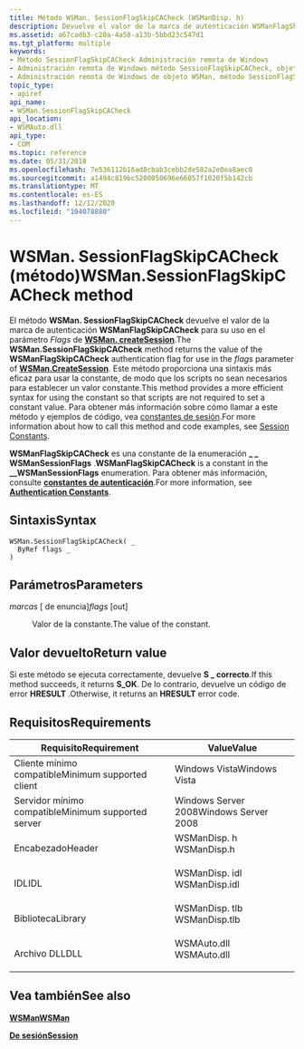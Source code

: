 ```yaml
---
title: Método WSMan. SessionFlagSkipCACheck (WSManDisp. h)
description: Devuelve el valor de la marca de autenticación WSManFlagSkipCACheck para su uso en el parámetro flags de WSMan. CreateSession.
ms.assetid: a67cadb3-c20a-4a58-a13b-5bbd23c547d1
ms.tgt_platform: multiple
keywords:
- Método SessionFlagSkipCACheck Administración remota de Windows
- Administración remota de Windows método SessionFlagSkipCACheck, objeto WSMan
- Administración remota de Windows de objeto WSMan, método SessionFlagSkipCACheck
topic_type:
- apiref
api_name:
- WSMan.SessionFlagSkipCACheck
api_location:
- WSMAuto.dll
api_type:
- COM
ms.topic: reference
ms.date: 05/31/2018
ms.openlocfilehash: 7e536112b16ad8cbab3cebb2de582a2e0ea8aec0
ms.sourcegitcommit: a1494c819bc5200050696e66057f1020f5b142cb
ms.translationtype: MT
ms.contentlocale: es-ES
ms.lasthandoff: 12/12/2020
ms.locfileid: "104078880"
---
```

# <a name="wsmansessionflagskipcacheck-method"></a><span data-ttu-id="999db-106">WSMan. SessionFlagSkipCACheck (método)</span><span class="sxs-lookup"><span data-stu-id="999db-106">WSMan.SessionFlagSkipCACheck method</span></span>

<span data-ttu-id="999db-107">El método **WSMan. SessionFlagSkipCACheck** devuelve el valor de la marca de autenticación **WSManFlagSkipCACheck** para su uso en el parámetro *Flags* de [**WSMan. createSession**](wsman-createsession.md).</span><span class="sxs-lookup"><span data-stu-id="999db-107">The **WSMan.SessionFlagSkipCACheck** method returns the value of the **WSManFlagSkipCACheck** authentication flag for use in the *flags* parameter of [**WSMan.CreateSession**](wsman-createsession.md).</span></span> <span data-ttu-id="999db-108">Este método proporciona una sintaxis más eficaz para usar la constante, de modo que los scripts no sean necesarios para establecer un valor constante.</span><span class="sxs-lookup"><span data-stu-id="999db-108">This method provides a more efficient syntax for using the constant so that scripts are not required to set a constant value.</span></span> <span data-ttu-id="999db-109">Para obtener más información sobre cómo llamar a este método y ejemplos de código, vea [constantes de sesión](session-constants.md).</span><span class="sxs-lookup"><span data-stu-id="999db-109">For more information about how to call this method and code examples, see [Session Constants](session-constants.md).</span></span>

<span data-ttu-id="999db-110">**WSManFlagSkipCACheck** es una constante de la enumeración **\_ \_ WSManSessionFlags** .</span><span class="sxs-lookup"><span data-stu-id="999db-110">**WSManFlagSkipCACheck** is a constant in the **\_\_WSManSessionFlags** enumeration.</span></span> <span data-ttu-id="999db-111">Para obtener más información, consulte [**constantes de autenticación**](authentication-constants.md).</span><span class="sxs-lookup"><span data-stu-id="999db-111">For more information, see [**Authentication Constants**](authentication-constants.md).</span></span>

## <a name="syntax"></a><span data-ttu-id="999db-112">Sintaxis</span><span class="sxs-lookup"><span data-stu-id="999db-112">Syntax</span></span>


```VB
WSMan.SessionFlagSkipCACheck( _
  ByRef flags _
)
```



## <a name="parameters"></a><span data-ttu-id="999db-113">Parámetros</span><span class="sxs-lookup"><span data-stu-id="999db-113">Parameters</span></span>

<dl> <dt>

<span data-ttu-id="999db-114">*marcas* \[ de enuncia\]</span><span class="sxs-lookup"><span data-stu-id="999db-114">*flags* \[out\]</span></span>
</dt> <dd>

<span data-ttu-id="999db-115">Valor de la constante.</span><span class="sxs-lookup"><span data-stu-id="999db-115">The value of the constant.</span></span>

</dd> </dl>

## <a name="return-value"></a><span data-ttu-id="999db-116">Valor devuelto</span><span class="sxs-lookup"><span data-stu-id="999db-116">Return value</span></span>

<span data-ttu-id="999db-117">Si este método se ejecuta correctamente, devuelve **S \_ correcto**.</span><span class="sxs-lookup"><span data-stu-id="999db-117">If this method succeeds, it returns **S\_OK**.</span></span> <span data-ttu-id="999db-118">De lo contrario, devuelve un código de error **HRESULT** .</span><span class="sxs-lookup"><span data-stu-id="999db-118">Otherwise, it returns an **HRESULT** error code.</span></span>

## <a name="requirements"></a><span data-ttu-id="999db-119">Requisitos</span><span class="sxs-lookup"><span data-stu-id="999db-119">Requirements</span></span>



| <span data-ttu-id="999db-120">Requisito</span><span class="sxs-lookup"><span data-stu-id="999db-120">Requirement</span></span> | <span data-ttu-id="999db-121">Value</span><span class="sxs-lookup"><span data-stu-id="999db-121">Value</span></span> |
|-------------------------------------|------------------------------------------------------------------------------------------|
| <span data-ttu-id="999db-122">Cliente mínimo compatible</span><span class="sxs-lookup"><span data-stu-id="999db-122">Minimum supported client</span></span><br/> | <span data-ttu-id="999db-123">Windows Vista</span><span class="sxs-lookup"><span data-stu-id="999db-123">Windows Vista</span></span><br/>                                                                 |
| <span data-ttu-id="999db-124">Servidor mínimo compatible</span><span class="sxs-lookup"><span data-stu-id="999db-124">Minimum supported server</span></span><br/> | <span data-ttu-id="999db-125">Windows Server 2008</span><span class="sxs-lookup"><span data-stu-id="999db-125">Windows Server 2008</span></span><br/>                                                           |
| <span data-ttu-id="999db-126">Encabezado</span><span class="sxs-lookup"><span data-stu-id="999db-126">Header</span></span><br/>                   | <dl> <span data-ttu-id="999db-127"><dt>WSManDisp. h</dt></span><span class="sxs-lookup"><span data-stu-id="999db-127"><dt>WSManDisp.h</dt></span></span> </dl>   |
| <span data-ttu-id="999db-128">IDL</span><span class="sxs-lookup"><span data-stu-id="999db-128">IDL</span></span><br/>                      | <dl> <span data-ttu-id="999db-129"><dt>WSManDisp. idl</dt></span><span class="sxs-lookup"><span data-stu-id="999db-129"><dt>WSManDisp.idl</dt></span></span> </dl> |
| <span data-ttu-id="999db-130">Biblioteca</span><span class="sxs-lookup"><span data-stu-id="999db-130">Library</span></span><br/>                  | <dl> <span data-ttu-id="999db-131"><dt>WSManDisp. tlb</dt></span><span class="sxs-lookup"><span data-stu-id="999db-131"><dt>WSManDisp.tlb</dt></span></span> </dl> |
| <span data-ttu-id="999db-132">Archivo DLL</span><span class="sxs-lookup"><span data-stu-id="999db-132">DLL</span></span><br/>                      | <dl> <span data-ttu-id="999db-133"><dt>WSMAuto.dll</dt></span><span class="sxs-lookup"><span data-stu-id="999db-133"><dt>WSMAuto.dll</dt></span></span> </dl>   |



## <a name="see-also"></a><span data-ttu-id="999db-134">Vea también</span><span class="sxs-lookup"><span data-stu-id="999db-134">See also</span></span>

<dl> <dt>

[<span data-ttu-id="999db-135">**WSMan**</span><span class="sxs-lookup"><span data-stu-id="999db-135">**WSMan**</span></span>](wsman.md)
</dt> <dt>

[<span data-ttu-id="999db-136">**De sesión**</span><span class="sxs-lookup"><span data-stu-id="999db-136">**Session**</span></span>](session.md)
</dt> </dl>

 

 





